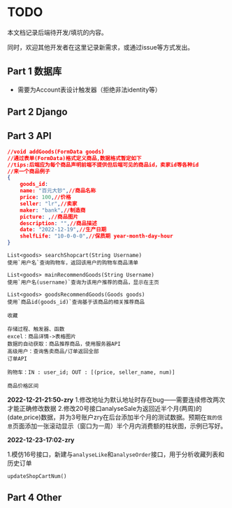 # TODO

本文档记录后端待开发/填坑的内容。

同时，欢迎其他开发者在这里记录新需求，或通过issue等方式发出。

## Part 1 数据库

- 需要为Account表设计触发器（拒绝非法identity等）

## Part 2 Django

## Part 3 API

```json
//void addGoods(FormData goods)
//通过表单(FormData)格式定义商品,数据格式暂定如下
//tips:后端应为每个商品声明前端不提供但后端可见的商品id，卖家id等各种id
//来一个商品例子
{
    goods_id: 
	name: "百元大钞",//商品名称
    price: 100,//价格
    seller: "lr",//卖家
    maker: "bank",//制造商
    picture: ,//商品图片
    description: "",//商品描述
    date: "2022-12-19",//生产日期
    shelfLife: "10-0-0-0",//保质期 year-month-day-hour
}
```



```
List<goods> searchShopcart(String Username)
使用`用户名`查询购物车，返回该用户的购物车商品清单
```



```
List<goods> mainRecommendGoods(String Username)
使用`用户名(username)`查询为该用户推荐的商品，显示在主页

List<goods> goodsRecommendGoods(Goods goods)
使用`商品id(goods_id)`查询基于该商品的相关推荐商品
```



```
收藏
```



```
存储过程、触发器、函数
excel：商品详情->表格图片
数据的自动获取：商品推荐商品，使用服务器API
高级用户：查询售卖商品/订单返回全部
订单API
```

```
购物车：IN : user_id; OUT : [(price, seller_name, num)]

```

```
商品价格区间
```



**2022-12-21-21:50-zry**
1.修改地址为默认地址时存在bug——需要连续修改两次才能正确修改数据
2.修改20号接口analyseSale为返回近半个月(两周)的(date,price)数据，并为3号账户zry在后台添加半个月的测试数据。预期在`我的信息`页面添加一张滚动显示（窗口为一周）半个月内消费额的柱状图，示例已写好。



**2022-12-23-17:02-zry**

1.模仿16号接口，新建与`analyseLike`和`analyseOrder`接口，用于分析收藏列表和历史订单



```
updateShopCartNum()
```



## Part 4 Other



